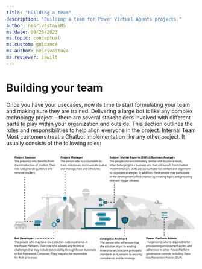 ```yaml
---
title: "Building a team"
description: "Building a team for Power Virtual Agents projects."
author: nesrivastavaMS
ms.date: 09/26/2023
ms.topic: conceptual
ms.custom: guidance
ms.author: nesrivastava
ms.reviewer: iawilt
---
```


# Building your team

Once you have your usecases, now its time to start formulating your team and making sure they are trained. 
Delivering a large bot is like any complex technology project – there are several stakeholders involved with different 
parts to play within your organization and outside. This section outlines the roles and responsibilities to help align 
everyone in the project. 
Internal Team 
Most customers treat a Chatbot implementation like any other project. It usually consists of the following roles:

![Roles](./media/topics/Project-Building-Internal-Team.png)

